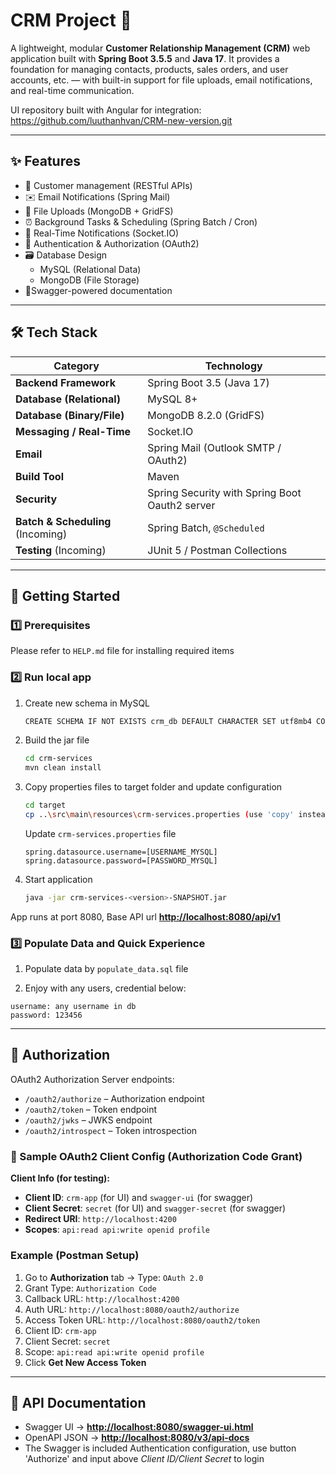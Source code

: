 # CRM Project 🚀

A lightweight, modular **Customer Relationship Management (CRM)** web application built with **Spring Boot 3.5.5** and
**Java 17**. It provides a foundation for managing contacts, products, sales orders, and user accounts, etc. — with
built-in
support for file uploads, email notifications, and real-time communication.

UI repository built with Angular for integration: https://github.com/luuthanhvan/CRM-new-version.git

---

## ✨ Features

* 🧱 Customer management (RESTful APIs)
* ✉️ Email Notifications (Spring Mail)
* 📂 File Uploads (MongoDB + GridFS)
* ⏰ Background Tasks & Scheduling (Spring Batch / Cron)
* 🔔 Real-Time Notifications (Socket.IO)
* 🔐 Authentication & Authorization (OAuth2)
* 🗃️ Database Design
  * MySQL (Relational Data)
  * MongoDB (File Storage)
* 📑Swagger-powered documentation

---

## 🛠 Tech Stack

| Category                          | Technology                                     |
|-----------------------------------|------------------------------------------------|
| **Backend Framework**             | Spring Boot 3.5 (Java 17)                      |
| **Database (Relational)**         | MySQL 8+                                       |
| **Database (Binary/File)**        | MongoDB 8.2.0 (GridFS)                         |
| **Messaging / Real-Time**         | Socket.IO                                      |
| **Email**                         | Spring Mail (Outlook SMTP / OAuth2)            |
| **Build Tool**                    | Maven                                          |
| **Security**                      | Spring Security with Spring Boot Oauth2 server |
| **Batch & Scheduling** (Incoming) | Spring Batch, `@Scheduled`                     |
| **Testing**  (Incoming)           | JUnit 5 / Postman Collections                  |

---

## 🧪 Getting Started

### 1️⃣ Prerequisites

Please refer to `HELP.md` file for installing required items

### 2️⃣ Run local app

1. Create new schema in MySQL

    ```sh
    CREATE SCHEMA IF NOT EXISTS crm_db DEFAULT CHARACTER SET utf8mb4 COLLATE utf8mb4_0900_ai_ci;
    ```

2. Build the jar file

    ```sh
    cd crm-services
    mvn clean install
    ```

3. Copy properties files to target folder and update configuration

    ```sh
    cd target
    cp ..\src\main\resources\crm-services.properties (use 'copy' instead of 'cp' for Windows os)
    ```

   Update `crm-services.properties` file

    ```properties
    spring.datasource.username=[USERNAME_MYSQL]
    spring.datasource.password=[PASSWORD_MYSQL]
    ```

4. Start application

    ```sh
    java -jar crm-services-<version>-SNAPSHOT.jar
    ```

App runs at port 8080, Base API url **[http://localhost:8080/api/v1](http://localhost:8080/api/v1)**

### 3️⃣ Populate Data and Quick Experience

1. Populate data by `populate_data.sql` file

2. Enjoy with any users, credential below:

```text
username: any username in db
password: 123456
```

---

## 🔐 Authorization

OAuth2 Authorization Server endpoints:

* `/oauth2/authorize` – Authorization endpoint
* `/oauth2/token` – Token endpoint
* `/oauth2/jwks` – JWKS endpoint
* `/oauth2/introspect` – Token introspection

### 🔑 Sample OAuth2 Client Config (Authorization Code Grant)

**Client Info (for testing):**

* **Client ID**: `crm-app` (for UI) and `swagger-ui` (for swagger)
* **Client Secret**: `secret` (for UI) and `swagger-secret` (for swagger)
* **Redirect URI**: `http://localhost:4200`
* **Scopes**: `api:read api:write openid profile`

### Example (Postman Setup)

1. Go to **Authorization** tab → Type: `OAuth 2.0`
2. Grant Type: `Authorization Code`
3. Callback URL: `http://localhost:4200`
4. Auth URL: `http://localhost:8080/oauth2/authorize`
5. Access Token URL: `http://localhost:8080/oauth2/token`
6. Client ID: `crm-app`
7. Client Secret: `secret`
8. Scope: `api:read api:write openid profile`
9. Click **Get New Access Token**

---

## 📑 API Documentation

* Swagger UI → **[http://localhost:8080/swagger-ui.html](http://localhost:8080/swagger-ui.html)**
* OpenAPI JSON → **[http://localhost:8080/v3/api-docs](http://localhost:8080/v3/api-docs)**
* The Swagger is included Authentication configuration, use button 'Authorize' and input above *Client ID/Client Secret*
  to login
